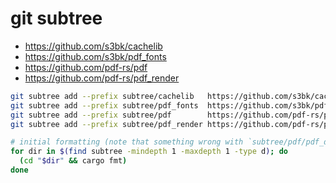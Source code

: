 # git subtree

- https://github.com/s3bk/cachelib
- https://github.com/s3bk/pdf_fonts
- https://github.com/pdf-rs/pdf
- https://github.com/pdf-rs/pdf_render

```sh
git subtree add --prefix subtree/cachelib   https://github.com/s3bk/cachelib     master --squash
git subtree add --prefix subtree/pdf_fonts  https://github.com/s3bk/pdf_fonts    master --squash
git subtree add --prefix subtree/pdf        https://github.com/pdf-rs/pdf        master --squash
git subtree add --prefix subtree/pdf_render https://github.com/pdf-rs/pdf_render master --squash

# initial formatting (note that something wrong with `subtree/pdf/pdf_derive/src/lib.rs`)
for dir in $(find subtree -mindepth 1 -maxdepth 1 -type d); do
  (cd "$dir" && cargo fmt)
done
```

